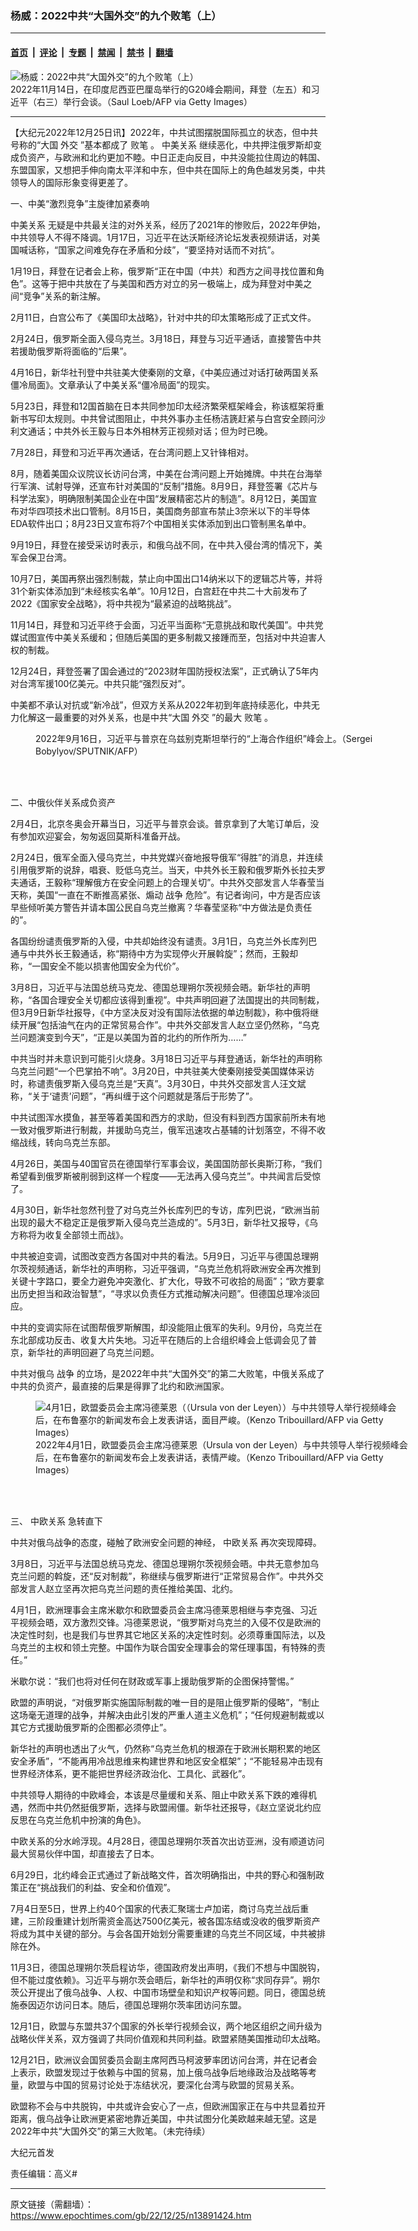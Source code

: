### 杨威：2022中共“大国外交”的九个败笔（上）

---

#### [首页](../../../..?n13891424) &nbsp;|&nbsp; [评论](../../../../../epoch-comment?n13891424) &nbsp;|&nbsp; [专题](../../../../../epoch-special?n13891424) &nbsp;|&nbsp; [禁闻](../../../../../epoch-news?n13891424) &nbsp;|&nbsp; [禁书](../../../../../books?n13891424) &nbsp;|&nbsp; [翻墙](https://github.com/gfw-breaker/nogfw/blob/master/README.md?n13891424)


<div><img alt="杨威：2022中共“大国外交”的九个败笔（上）" class="attachment-djy_600_400 size-djy_600_400 wp-post-image" src="https://i.epochtimes.com/assets/uploads/2022/11/id13865988-GettyImages-1244769037-600x400.jpg"/>
<div class="caption">
 2022年11月14日，在印度尼西亚巴厘岛举行的G20峰会期间，拜登（左五）和习近平（右三）举行会谈。（Saul Loeb/AFP via Getty Images）
</div></div><hr/><div class="post_content" id="artbody" itemprop="articleBody">
 <!-- article content begin -->
 <p>
  【大纪元2022年12月25日讯】2022年，中共试图摆脱国际孤立的状态，但中共号称的“大国
  <ok href="https://www.epochtimes.com/gb/tag/%E5%A4%96%E4%BA%A4.html">
   外交
  </ok>
  ”基本都成了
  <ok href="https://www.epochtimes.com/gb/tag/%E8%B4%A5%E7%AC%94.html">
   败笔
  </ok>
  。
  <ok href="https://www.epochtimes.com/gb/tag/%E4%B8%AD%E7%BE%8E%E5%85%B3%E7%B3%BB.html">
   中美关系
  </ok>
  继续恶化，中共押注俄罗斯却变成负资产，与欧洲和北约更加不睦。中日正走向反目，中共没能拉住周边的韩国、东盟国家，又想把手伸向南太平洋和中东，但中共在国际上的角色越发另类，中共领导人的国际形象变得更差了。
 </p>
 <p>
  一、中美“激烈竞争”主旋律加紧奏响
 </p>
 <p>
  <ok href="https://www.epochtimes.com/gb/tag/%E4%B8%AD%E7%BE%8E%E5%85%B3%E7%B3%BB.html">
   中美关系
  </ok>
  无疑是中共最关注的对外关系，经历了2021年的惨败后，2022年伊始，中共领导人不得不降调。1月17日，习近平在达沃斯经济论坛发表视频讲话，对美国喊话称，“国家之间难免存在矛盾和分歧”，“要坚持对话而不对抗”。
 </p>
 <p>
  1月19日，拜登在记者会上称，俄罗斯“正在中国（中共）和西方之间寻找位置和角色”。这等于把中共放在了与美国和西方对立的另一极端上，成为拜登对中美之间“竞争”关系的新注解。
 </p>
 <p>
  2月11日，白宫公布了《美国印太战略》，针对中共的印太策略形成了正式文件。
 </p>
 <p>
  2月24日，俄罗斯全面入侵乌克兰。3月18日，拜登与习近平通话，直接警告中共若援助俄罗斯将面临的“后果”。
 </p>
 <p>
  4月16日，新华社刊登中共驻美大使秦刚的文章，《中美应通过对话打破两国关系僵冷局面》。文章承认了中美关系“僵冷局面”的现实。
 </p>
 <p>
  5月23日，拜登和12国首脑在日本共同参加印太经济繁荣框架峰会，称该框架将重新书写印太规则。中共曾试图阻止，中共外事办主任杨洁篪赶紧与白宫安全顾问沙利文通话；中共外长王毅与日本外相林芳正视频对话；但为时已晚。
 </p>
 <p>
  7月28日，拜登和习近平再次通话，在台湾问题上又针锋相对。
 </p>
 <p>
  8月，随着美国众议院议长访问台湾，中美在台湾问题上开始摊牌。中共在台海举行军演、试射导弹，还宣布针对美国的“反制”措施。8月9日，拜登签署《芯片与科学法案》，明确限制美国企业在中国“发展精密芯片的制造”。8月12日，美国宣布对华四项技术出口管制。8月15日，美国商务部宣布禁止3奈米以下的半导体EDA软件出口；8月23日又宣布将7个中国相关实体添加到出口管制黑名单中。
 </p>
 <p>
  9月19日，拜登在接受采访时表示，和俄乌战不同，在中共入侵台湾的情况下，美军会保卫台湾。
 </p>
 <p>
  10月7日，美国再祭出强烈制裁，禁止向中国出口14纳米以下的逻辑芯片等，并将31个新实体添加到“未经核实名单”。10月12日，白宫赶在中共二十大前发布了2022《国家安全战略》，将中共视为“最紧迫的战略挑战”。
 </p>
 <p>
  11月14日，拜登和习近平终于会面，习近平当面称“无意挑战和取代美国”。中共党媒试图宣传中美关系缓和；但随后美国的更多制裁又接踵而至，包括对中共迫害人权的制裁。
 </p>
 <p>
  12月24日，拜登签署了国会通过的“2023财年国防授权法案”，正式确认了5年内对台湾军援100亿美元。中共只能“强烈反对”。
 </p>
 <p>
  中美都不承认对抗或“新冷战”，但双方关系从2022年初到年底持续恶化，中共无力化解这一最重要的对外关系，也是中共“大国
  <ok href="https://www.epochtimes.com/gb/tag/%E5%A4%96%E4%BA%A4.html">
   外交
  </ok>
  ”的最大
  <ok href="https://www.epochtimes.com/gb/tag/%E8%B4%A5%E7%AC%94.html">
   败笔
  </ok>
  。
 </p>
 <figure aria-describedby="caption-attachment-13849961" class="wp-caption aligncenter" id="attachment_13849961" style="width: 600px">
  <ok href="https://i.epochtimes.com/assets/uploads/2022/10/id13849961-000_32JH3YR.jpg" target="_blank">
   <img alt="" class="size-large wp-image-13849961" src="https://i.epochtimes.com/assets/uploads/2022/10/id13849961-000_32JH3YR-600x415.jpg"/>
  </ok>
  <br/><figcaption class="wp-caption-text" id="caption-attachment-13849961">
   2022年9月16日，习近平与普京在乌兹别克斯坦举行的“上海合作组织”峰会上。（Sergei Bobylyov/SPUTNIK/AFP）
  </figcaption><br/>
 </figure><br/>
 <p>
  二、中俄伙伴关系成负资产
 </p>
 <p>
  2月4日，北京冬奥会开幕当日，习近平与普京会谈。普京拿到了大笔订单后，没有参加欢迎宴会，匆匆返回莫斯科准备开战。
 </p>
 <p>
  2月24日，俄军全面入侵乌克兰，中共党媒兴奋地报导俄军“得胜”的消息，并连续引用俄罗斯的说辞，唱衰、贬低乌克兰。当天，中共外长王毅和俄罗斯外长拉夫罗夫通话，王毅称“理解俄方在安全问题上的合理关切”。中共外交部发言人华春莹当天称，美国“一直在不断推高紧张、煽动
  <ok href="https://www.epochtimes.com/gb/tag/%E6%88%98%E4%BA%89.html">
   战争
  </ok>
  危险”。有记者询问，中方是否应该早些倾听美方警告并请本国公民自乌克兰撤离？华春莹坚称“中方做法是负责任的”。
 </p>
 <p>
  各国纷纷谴责俄罗斯的入侵，中共却始终没有谴责。3月1日，乌克兰外长库列巴通与中共外长王毅通话，称“期待中方为实现停火开展斡旋”；然而，王毅却称，“一国安全不能以损害他国安全为代价”。
 </p>
 <p>
  3月8日，习近平与法国总统马克龙、德国总理朔尔茨视频会晤。新华社的声明称，“各国合理安全关切都应该得到重视”。中共声明回避了法国提出的共同制裁，但3月9日新华社报导，《中方坚决反对没有国际法依据的单边制裁》，称中俄将继续开展“包括油气在内的正常贸易合作”。中共外交部发言人赵立坚仍然称，“乌克兰问题演变到今天”，“正是以美国为首的北约的所作所为……”
 </p>
 <p>
  中共当时并未意识到可能引火烧身。3月18日习近平与拜登通话，新华社的声明称乌克兰问题“一个巴掌拍不响”。3月20日，中共驻美大使秦刚接受美国媒体采访时，称谴责俄罗斯入侵乌克兰是“天真”。3月30日，中共外交部发言人汪文斌称，“关于‘谴责’问题”，“再纠缠于这个问题就是落后于形势了”。
 </p>
 <p>
  中共试图浑水摸鱼，甚至等着美国和西方的求助，但没有料到西方国家前所未有地一致对俄罗斯进行制裁，并援助乌克兰，俄军迅速攻占基辅的计划落空，不得不收缩战线，转向乌克兰东部。
 </p>
 <p>
  4月26日，美国与40国官员在德国举行军事会议，美国国防部长奥斯汀称，“我们希望看到俄罗斯被削弱到这样一个程度——无法再入侵乌克兰”。中共闻言后受惊了。
 </p>
 <p>
  4月30日，新华社忽然刊登了对乌克兰外长库列巴的专访，库列巴说，“欧洲当前出现的最大不稳定正是俄罗斯入侵乌克兰造成的”。5月3日，新华社又报导，《乌方称将为收复全部领土而战》。
 </p>
 <p>
  中共被迫变调，试图改变西方各国对中共的看法。5月9日，习近平与德国总理朔尔茨视频通话，新华社的声明称，习近平强调，“乌克兰危机将欧洲安全再次推到关键十字路口，要全力避免冲突激化、扩大化，导致不可收拾的局面”；“欧方要拿出历史担当和政治智慧”，“寻求以负责任方式推动解决问题”。但德国总理冷淡回应。
 </p>
 <p>
  中共的变调实际在试图帮俄罗斯解围，却没能阻止俄军的失利。9月份，乌克兰在东北部成功反击、收复大片失地。习近平在随后的上合组织峰会上低调会见了普京，新华社的声明回避了乌克兰问题。
 </p>
 <p>
  中共对俄乌
  <ok href="https://www.epochtimes.com/gb/tag/%E6%88%98%E4%BA%89.html">
   战争
  </ok>
  的立场，是2022年中共“大国外交”的第二大败笔，中俄关系成了中共的负资产，最直接的后果是得罪了北约和欧洲国家。
 </p>
 <figure aria-describedby="caption-attachment-13690049" class="wp-caption aligncenter" id="attachment_13690049" style="width: 600px">
  <ok href="https://i.epochtimes.com/assets/uploads/2022/04/id13690049-GettyImages-1239663329.jpg" target="_blank">
   <img alt="4月1日，欧盟委员会主席冯德莱恩（（Ursula von der Leyen））与中共领导人举行视频峰会后，在布鲁塞尔的新闻发布会上发表讲话，面目严峻。（Kenzo Tribouillard/AFP via Getty Images）" class="size-large wp-image-13690049" src="https://i.epochtimes.com/assets/uploads/2022/04/id13690049-GettyImages-1239663329-600x400.jpg"/>
  </ok>
  <br/><figcaption class="wp-caption-text" id="caption-attachment-13690049">
   2022年4月1日，欧盟委员会主席冯德莱恩（Ursula von der Leyen）与中共领导人举行视频峰会后，在布鲁塞尔的新闻发布会上发表讲话，表情严峻。（Kenzo Tribouillard/AFP via Getty Images）
  </figcaption><br/>
 </figure><br/>
 <p>
  三、
  <ok href="https://www.epochtimes.com/gb/tag/%E4%B8%AD%E6%AC%A7%E5%85%B3%E7%B3%BB.html">
   中欧关系
  </ok>
  急转直下
 </p>
 <p>
  中共对俄乌战争的态度，碰触了欧洲安全问题的神经，
  <ok href="https://www.epochtimes.com/gb/tag/%E4%B8%AD%E6%AC%A7%E5%85%B3%E7%B3%BB.html">
   中欧关系
  </ok>
  再次突现障碍。
 </p>
 <p>
  3月8日，习近平与法国总统马克龙、德国总理朔尔茨视频会晤。中共无意参加乌克兰问题的斡旋，还“反对制裁”，称继续与俄罗斯进行“正常贸易合作”。中共外交部发言人赵立坚再次把乌克兰问题的责任推给美国、北约。
 </p>
 <p>
  4月1日，欧洲理事会主席米歇尔和欧盟委员会主席冯德莱恩相继与李克强、习近平视频会晤，双方激烈交锋。冯德莱恩说，“俄罗斯对乌克兰的入侵不仅是欧洲的决定性时刻，也是我们与世界其它地区关系的决定性时刻。必须尊重国际法，以及乌克兰的主权和领土完整。中国作为联合国安全理事会的常任理事国，有特殊的责任。”
 </p>
 <p>
  米歇尔说：“我们也将对任何在财政或军事上援助俄罗斯的企图保持警惕。”
 </p>
 <p>
  欧盟的声明说，“对俄罗斯实施国际制裁的唯一目的是阻止俄罗斯的侵略”，“制止这场毫无道理的战争，并解决由此引发的严重人道主义危机”；“任何规避制裁或以其它方式援助俄罗斯的企图都必须停止”。
 </p>
 <p>
  新华社的声明也透出了火气，仍然称“乌克兰危机的根源在于欧洲长期积累的地区安全矛盾”，“不能再用冷战思维来构建世界和地区安全框架”；“不能轻易冲击现有世界经济体系，更不能把世界经济政治化、工具化、武器化”。
 </p>
 <p>
  中共领导人期待的中欧峰会，本该是尽量缓和关系、阻止中欧关系下跌的难得机遇，然而中共仍然挺俄罗斯，选择与欧盟闹僵。新华社还报导，《赵立坚说北约应反思在乌克兰危机中扮演的角色》。
 </p>
 <p>
  中欧关系的分水岭浮现。4月28日，德国总理朔尔茨首次出访亚洲，没有顺道访问最大贸易伙伴中国，却直接去了日本。
 </p>
 <p>
  6月29日，北约峰会正式通过了新战略文件，首次明确指出，中共的野心和强制政策正在“挑战我们的利益、安全和价值观”。
 </p>
 <p>
  7月4日至5日，世界上约40个国家的代表汇聚瑞士卢加诺，商讨乌克兰战后重建，三阶段重建计划所需资金高达7500亿美元，被各国冻结或没收的俄罗斯资产将成为其中关键的部分。与会各国开始划分需要重建的乌克兰不同区域，中共被排除在外。
 </p>
 <p>
  11月3日，德国总理朔尔茨启程访华，德国政府发出声明，《我们不想与中国脱钩，但不能过度依赖》。习近平与朔尔茨会晤后，新华社的声明仅称“求同存异”。朔尔茨公开提出了俄乌战争、人权、中国市场壁垒和知识产权等问题。同日，德国总统施泰因迈尔访问日本。随后，德国总理朔尔茨率团访问东盟。
 </p>
 <p>
  12月1日，欧盟与东盟共37个国家的外长举行视频会议，两个地区组织之间升级为战略伙伴关系，双方强调了共同价值观和共同利益。欧盟紧随美国推动印太战略。
 </p>
 <p>
  12月21日，欧洲议会国贸委员会副主席阿西马柯波萝率团访问台湾，并在记者会上表示，欧盟发现过于依赖与中国的贸易，加上俄乌战争后地缘政治及战略等考量，欧盟与中国的贸易讨论处于冻结状况，要深化台湾与欧盟的贸易关系。
 </p>
 <p>
  欧盟称不会与中共脱钩，中共或许会安心了一点，但欧洲国家正在与中共显着拉开距离，俄乌战争让欧洲更紧密地靠近美国，中共试图分化美欧越来越无望。这是2022年中共“大国外交”的第三大败笔。（未完待续）
 </p>
 <p>
  大纪元首发
 </p>
 <p>
  责任编辑：高义#
 </p>
 <!-- article content end -->
 <div id="below_article_ad">
 </div>
</div>


---

原文链接（需翻墙）：https://www.epochtimes.com/gb/22/12/25/n13891424.htm